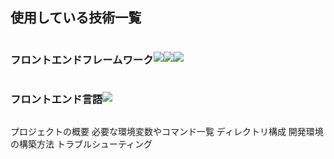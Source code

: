 <h2>使用している技術一覧</h2>
<div style="display:flex; align-items:center;">
  <h3>フロントエンドフレームワーク</h3>
  <img src="https://img.shields.io/badge/-Ejs-B4CA65.svg?logo=ejs&style=for-the-badge&logoColor=white">
  <img src="https://img.shields.io/badge/-Node.js-339933.svg?logo=node.js&style=for-the-badge&logoColor=white">
  <img src="https://img.shields.io/badge/-express-339933.svg?logo=node.js&style=plastic">
</div>
<div style="display:flex; align-items:center;">
  <h3>フロントエンド言語</h3>
  <img src="https://img.shields.io/badge/-JavaScript-F7DF1E.svg?logo=JavaScript&style=for-the-badge&logoColor=white">
</div>

プロジェクトの概要
必要な環境変数やコマンド一覧
ディレクトリ構成
開発環境の構築方法
トラブルシューティング
